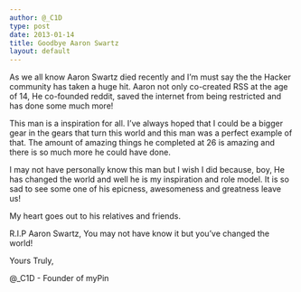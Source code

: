 ```yaml
---
author: @_C1D
type: post
date: 2013-01-14
title: Goodbye Aaron Swartz
layout: default
---
```

As we all know Aaron Swartz died recently and I’m must say the the Hacker community has taken a huge hit. 
Aaron not only co-created RSS at the age of 14, He co-founded reddit, saved the internet from being restricted and has done some much more! 

This man is a inspiration for all. I’ve always hoped that I could be a bigger gear in the gears that turn this world and this man was a perfect example of that.
The amount of amazing things he completed at 26 is amazing and there is so much more he could have done.

I may not have personally know this man but I wish I did because, boy, He has changed the world and well he is my inspiration and role model.
It is so sad to see some one of his epicness, awesomeness and greatness leave us!

My heart goes out to his relatives and friends.

R.I.P Aaron Swartz, You may not have know it but you’ve changed the world!

Yours Truly,

@_C1D - Founder of myPin
